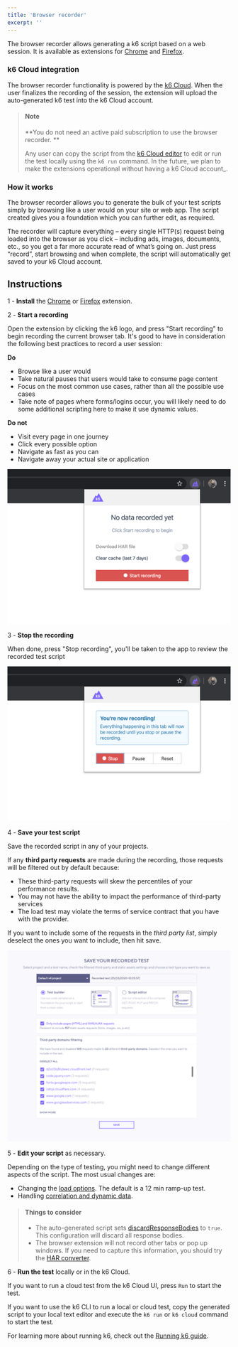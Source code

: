 ```yaml
---
title: 'Browser recorder'
excerpt: ''
---
```



The browser recorder allows generating a k6 script based on a web session. It is available as extensions for [Chrome](https://chrome.google.com/webstore/detail/k6-browser-recorder/phjdhndljphphehjpgbmpocddnnmdbda?hl=en) and [Firefox](https://addons.mozilla.org/en-US/firefox/addon/k6-browser-recorder/).

### k6 Cloud integration

The browser recorder functionality is powered by the [k6 Cloud](/cloud). When the user finalizes the recording of the session, the extension will upload the auto-generated k6 test into the k6 Cloud account.

> #### Note
>
> **You do not need an active paid subscription to use the browser recorder. **
> 
> Any user can copy the script from the [k6 Cloud editor](/cloud/creating-and-running-a-test/script-editor) to edit or run the test locally using the `k6 run` command. In the future, we plan to make the extensions operational without having a k6 Cloud account_.


### How it works

The browser recorder allows you to generate the bulk of your test scripts simply by browsing like a user would on your site or web app. The script created gives you a foundation which you can further edit, as required.

The recorder will capture everything – every single HTTP(s) request being loaded into the browser as you click – including ads, images, documents, etc., so you get a far more accurate read of what’s going on. Just press “record”, start browsing and when complete, the script will automatically get saved to your k6 Cloud account.


## Instructions

1 - **Install** the [Chrome](https://chrome.google.com/webstore/detail/k6-browser-recorder/phjdhndljphphehjpgbmpocddnnmdbda?hl=en) or [Firefox](https://addons.mozilla.org/en-US/firefox/addon/k6-browser-recorder/) extension.

2 - **Start a recording**

Open the extension by clicking the k6 logo, and press "Start recording" to begin recording the current browser tab.  It's good to have in consideration the following best practices to record a user session:

**Do**

- Browse like a user would
- Take natural pauses that users would take to consume page content
- Focus on the most common use cases, rather than all the possible use cases
- Take note of pages where forms/logins occur, you will likely need to do some additional scripting here to make it use dynamic values.

**Do not**

- Visit every page in one journey
- Click every possible option
- Navigate as fast as you can
- Navigate away your actual site or application

![Step 2](./images/Recording-a-test-script/step-2.png)

3 - **Stop the recording**

When done, press "Stop recording", you'll be taken to the app to review the recorded test script

![Step 3](./images/Recording-a-test-script/step-3.png)

4 - **Save your test script**

Save the recorded script in any of your projects.

If any **third party requests** are made during the recording, those requests will be filtered out by default because: 

- These third-party requests will skew the percentiles of your performance results.
- You may not have the ability to impact the performance of third-party services
- The load test may violate the terms of service contract that you have with the provider.

If you want to include some of the requests in the _third party list_, simply deselect the ones you want to include, then hit save.

![Step 4](./images/Recording-a-test-script/step-4.png)

5 - **Edit your script** as necessary.

Depending on the type of testing, you might need to change different aspects of the script.  The most usual changes are:
- Changing the [load options](/using-k6/options). The default is a 12 min ramp-up test.
- Handling [correlation and dynamic data](/examples/correlation-and-dynamic-data).

> #### Things to consider
>
> - The auto-generated script sets [discardResponseBodies](/using-k6/options#discard-response-bodies) to `true`. This configuration will discard all response bodies.
> - The browser extension will not record other tabs or pop up windows. If you need to capture this information, you should try the [HAR converter](/test-authoring/recording-a-session/har-converter).

6 - **Run the test** locally or in the k6 Cloud.

If you want to run a cloud test from the k6 Cloud UI, press `Run` to start the test.

If you want to use the k6 CLI to run a local or cloud test, copy the generated script to your local text editor and execute the `k6 run` or `k6 cloud` command to start the test. 

For learning more about running k6, check out the [Running k6 guide](/getting-started/running-k6).
